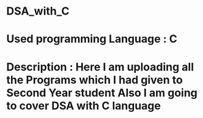 # DSA_with_C

# Used programming Language : C

# Description : Here I am uploading all the Programs which I had given to Second Year student Also I am going to cover DSA with C language
